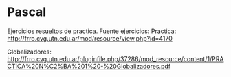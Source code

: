 # Pascal
Ejercicios resueltos de practica.
Fuente ejercicios: 
Practica:
http://frro.cvg.utn.edu.ar/mod/resource/view.php?id=4170

Globalizadores:
http://frro.cvg.utn.edu.ar/pluginfile.php/37286/mod_resource/content/1/PRACTICA%20N%C2%BA%201%20-%20Globalizadores.pdf
